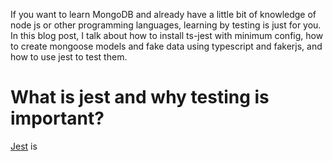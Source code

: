 If you want to learn MongoDB and already have a little bit of knowledge of node js or other programming languages, learning by testing is just for you. In this blog post, I talk about how to install ts-jest with minimum config, how to create mongoose models and fake data using typescript and fakerjs, and how to use jest to test them.

# What is jest and why testing is important?

[Jest](https://jestjs.io/) is
